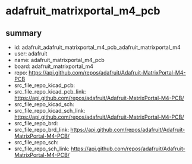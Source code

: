 # adafruit_matrixportal_m4_pcb
 
## summary 
* id: adafruit_adafruit_matrixportal_m4_pcb_adafruit_matrixportal_m4
* user: adafruit
* name: adafruit_matrixportal_m4_pcb
* board: adafruit_matrixportal_m4
* repo: https://api.github.com/repos/adafruit/Adafruit-MatrixPortal-M4-PCB
* src_file_repo_kicad_pcb: 
* src_file_repo_kicad_pcb_link: https://api.github.com/repos/adafruit/Adafruit-MatrixPortal-M4-PCB/
* src_file_repo_kicad_sch: 
* src_file_repo_kicad_sch_link: https://api.github.com/repos/adafruit/Adafruit-MatrixPortal-M4-PCB/
* src_file_repo_brd: 
* src_file_repo_brd_link: https://api.github.com/repos/adafruit/Adafruit-MatrixPortal-M4-PCB/
* src_file_repo_sch: 
* src_file_repo_sch_link: https://api.github.com/repos/adafruit/Adafruit-MatrixPortal-M4-PCB/




